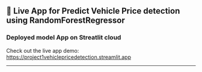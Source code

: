 ## 🚀 Live App for Predict Vehicle Price detection using RandomForestRegressor
### Deployed model App on Streatlit cloud
Check out the live app demo: https://project1vehiclepricedetection.streamlit.app

---

